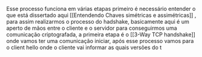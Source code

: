 Esse processo funciona em várias etapas primeiro é necessário entender o que está dissertado aqui [[Entendendo Chaves simétricas e assimétricas]] , para assim realizarmos o processo do hadshake, basicamente aqui é um aperto de mãos entre o cliente e o  servidor para conseguirmos uma comunicação criptografada, a primeira etapa é o [[3-Way TCP handshake]] onde vamos ter uma comunicação iniciar, após esse processo vamos para o client hello onde o cliente vai informar as quais versões do t 